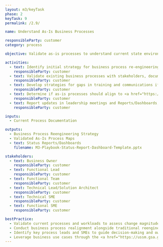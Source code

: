 ```yaml
---
layout: m3/keyTask
phase: 2
keyTask: 9
permalink: /2.9/

name: Understand As-Is Business Processes

responsibleParty: customer
category: process

objective: Validate as-is processes to understand current state environment, challenges, and opportunities for improvement/standardization.

activities:
  - text: Identify initial strategy for business process re-engineering based on key change areas
    responsibleParty: customer
  - text: Validate existing business processes with stakeholders, documenting flows, transaction volumes, workloads, user roles, and technologies;
    responsibleParty: customer
  - text: Develop strategies for gaps in training and communications if current processes are undocumented
    responsibleParty: customer
  - text: Determine if as-is processes should align to <a href="https://ussm.gsa.gov/fibf/">Federal Integrated Business Framework (FIBF)</a> use cases; update as applicable
    responsibleParty: customer
  - text: Report updates in leadership meetings and Reports/Dashboards, informing stakeholders
    responsibleParty: customer 

inputs:
  - Current Process Documentation

outputs:
  - Business Process Reengineering Strategy
  - Validated As-Is Process Maps 
  - text: Status Reports/Dashboards
    filename: M3-Playbook-Status-Report-Dashboard-Template.pptx

stakeholders:
  - text: Business Owner 
    responsibleParty: customer
  - text: Functional Lead
    responsibleParty: customer
  - text: Functional Team
    responsibleParty: customer
  - text: Technical Lead/Solution Architect
    responsibleParty: customer
  - text: Technical SME
    responsibleParty: customer
  - text: Functional SME
    responsibleParty: customer

bestPractice:
  - Validate current processes and workloads to assess change magnitude in the target environment
  - Conduct business process realignment alongside traditional reengineering efforts
  - Identify key process leads and SMEs to guide decision-making and ownership
  - Leverage business use cases through the <a href="https://ussm.gsa.gov/">FIBF website</a>
---
```


